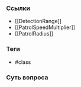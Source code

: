 ### Ссылки
- [[DetectionRange]]
- [[PatrolSpeedMultiplier]]
- [[PatrolRadius]]
### Теги
- #class 
### Суть вопроса